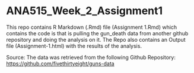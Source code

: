 # ANA515_Week_2_Assignment1

This repo contains R Markdown (.Rmd) file (Assignment 1.Rmd) which contains the code is that is pulling the gun_death data from another github repository and doing the analysis on it. 
The Repo also contains an Output file (Assignment-1.html) with the results of the analysis. 

Source: 
The data was retrieved from the following Github Repository: 
https://github.com/fivethirtyeight/guns-data

